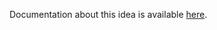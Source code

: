 Documentation about this idea is available [here](https://sites.google.com/site/distributedlittleredhen/gsoc2015).

